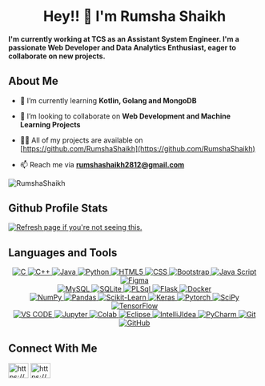 <!-- Introduction Section -->
<h1 align="center">Hey!! 👋 I'm Rumsha Shaikh</h1>
<h4 align="left">I'm currently working at TCS as an Assistant System Engineer. I'm a passionate Web Developer and Data Analytics Enthusiast, eager to collaborate on new projects.</h4>

<!-- About Me Section -->
<h2 align="left">About Me</h2>

<p>
<!-- - 🔭 I’m currently working on **** -->

- 🌱 I’m currently learning **Kotlin, Golang and MongoDB**

- 👯 I’m looking to collaborate on **Web Development and Machine Learning Projects**

- 👨‍💻 All of my projects are available on [https://github.com/RumshaShaikh](https://github.com/RumshaShaikh)

- 📫 Reach me via **rumshashaikh2812@gmail.com**

<!-- - 📄 Know about my experiences [Rumsha_Resume](Rumsha_Resume) -->
</p>

<!-- Links Section -->
<!--
<p align="left"><a href="https://muzaffar-khan.github.io/Portfolio/" target="blank"><img src="https://img.shields.io/badge/Rumsha%20Shaikh-Portfolio-green" alt="rumshashaikh"/></a> &nbsp; &nbsp; &nbsp;
<a href="https://github.com/RumshaShaikh" target="blank"><img src="https://img.shields.io/badge/Rumsha%20Shaikh-Github-green" alt="rumshashaikh" /> </a></p>

<p align="left"> 
  <a href="https://github.com/RumshaShaikh?tab=repositories&sort=stargazers#gh-light-mode-only">
    <img alt="total stars" title="Total stars on GitHub" src="https://custom-icon-badges.demolab.com/github/stars/RumshaShaikh?color=3ea97d&style=for-the-badge&labelColor=40b682&logo=star#gh-light-mode-only"/></a>
  
  <a href="https://github.com/RumshaShaikh?tab=repositories&sort=stargazers#gh-dark-mode-only">
    <img alt="total stars" title="Total stars on GitHub" src="https://custom-icon-badges.demolab.com/github/stars/RumshaShaikh?color=c691e9&style=for-the-badge&labelColor=655489&logo=star#gh-dark-mode-only"/></a>
  
  <a href="https://github.com/RumshaShaikh?tab=followers#gh-light-mode-only">
    <img alt="followers" title="Follow me on Github" src="https://custom-icon-badges.demolab.com/github/followers/RumshaShaikh?color=2c4954&labelColor=2c3e50&style=for-the-badge&logo=person-add&label=Follow&logoColor=white#gh-light-mode-only"/></a>
    
  <a href="https://github.com/RumshaShaikh?tab=followers#gh-dark-mode-only">
    <img alt="followers" title="Follow me on Github" src="https://custom-icon-badges.demolab.com/github/followers/RumshaShaikh?color=f9e692&labelColor=f9e692&style=for-the-badge&logo=person-add&label=Follow&logoColor=white#gh-dark-mode-only"/></a>
</p>
-->

<!-- Profile Views Section -->
<p align="left"> <img src="https://komarev.com/ghpvc/?username=RumshaShaikh&label=Profile%20views&color=0e75b6&style=flat" alt="RumshaShaikh"/> </p>

<!-- Github Profile Stats Section -->
<h2 align="left">Github Profile Stats</h2>

<!--
<p align="left"><a href="https://github.com/RumshaShaikh" target="_blank"><img align="center" src="https://github-readme-streak-stats-seven-chi.vercel.app?user=RumshaShaikh&theme=tokyonight&locale=en" alt="Refresh page if you're not seeing this."/></a></p>

<p align="left"><a href="https://github.com/RumshaShaikh" target="_blank"><img align="center" src="https://github-readme-stats.vercel.app/api?username=RumshaShaikh&include_all_commits=true&count_private=true&show_icons=true&theme=tokyonight&locale=en" alt="Refresh page if you're not seeing this." /></a></p>
-->

<p align="left"><a href="https://github.com/RumshaShaikh" target="_blank"><img align="center" src="https://github-readme-stats.vercel.app/api/top-langs?username=RumshaShaikh&show_icons=true&theme=tokyonight&locale=en&layout=donut" alt="Refresh page if you're not seeing this." /></a></p>

<!--
<p align="left"><a href="https://github.com/RumshaShaikh" target="_blank"><img align="center" src="https://github-readme-activity-graph.vercel.app/graph?username=RumshaShaikh&theme=tokyonight&locale=en" alt="Refresh page if you're not seeing this." /></a></p>

<p align="center"> <a href="https://github.com/ryo-ma/github-profile-trophy"><img src="https://github-profile-trophy.vercel.app/?username=RumshaShaikh&show_icons=true&theme=dark&locale=en" alt="Refresh page if you're not seeing this." /></a></p>
-->

<!-- LeetCode Stats Section --> 
<!-- ![Leetcode Stats](https://leetcard.jacoblin.cool/rumshashaikh) -->

<!-- Current Work Section -->
<!--
<h2>Latest Work</h2> 
<br />
<p><a href="https://github.com/RumshaShaikh/smolcase#gh-dark-mode-only" target="_blank"><img align="center" src="https://github-readme-stats-git-master-RumshaShaikh.vercel.app/api/pin/?username=RumshaShaikh&repo=smolcase&theme=nightowl&show_owner=true#gh-dark-mode-only"/></a></p>
<p><a href="https://github.com/RumshaShaikh/smolcase#gh-light-mode-only" target="_blank"><img align="center" src="https://github-readme-stats-git-master-RumshaShaikh.vercel.app/api/pin/?username=RumshaShaikh&repo=smolcase&theme=vue&show_owner=true#gh-light-mode-only"/></a></p>
-->

<!-- Languages and Tools Section -->
<h2 align="left">Languages and Tools</h2>
<p align="center">
  <a href="javascript:;">
    <!-- Programming Languages Section --> 
    <img alt="C" src="https://img.shields.io/badge/c-%2300599C.svg?style=for-the-badge&logo=c&logoColor=white"/>
    <img alt="C++" src="https://img.shields.io/badge/C%2B%2B-00599C?style=for-the-badge&logo=c%2B%2B&logoColor=white"/>
    <!--
    <img alt="C#" src="https://img.shields.io/badge/C%23-239120?style=for-the-badge&logo=csharp&logoColor=white"/>
    -->
    <img alt="Java" src="https://img.shields.io/badge/java-%23ED8B00.svg?style=for-the-badge&logo=java&logoColor=white"/>
    <img alt="Python" src="https://img.shields.io/badge/-Python-2e3440?logoColor=white&logo=Python&style=for-the-badge&color=red" />
    <img alt="HTML5" src="https://img.shields.io/badge/-HTML5-2e3440?logoColor=white&logo=html5&style=for-the-badge&color=green" />
    <img alt="CSS" src="https://img.shields.io/badge/-CSS3-2e3440?logoColor=white&logo=CSS3&style=for-the-badge&color=blue" />
    <img alt="Bootstrap" src="https://img.shields.io/badge/bootstrap-%23563D7C.svg?style=for-the-badge&logo=bootstrap&logoColor=white"/>
    <img alt="Java Script" src="https://img.shields.io/badge/-JavaScript-2e3440?logoColor=white&logo=JavaScript&style=for-the-badge&color=yellow" />
    <img alt="Figma" src="https://img.shields.io/badge/Figma-F24E1E?style=for-the-badge&logo=figma&logoColor=white"/>
    <br>
    <!-- Backend -->
    <img alt="MySQL" src="https://img.shields.io/badge/mysql-%2300f.svg?style=for-the-badge&logo=mysql&logoColor=white"/>
    <img alt="SQLite" src ="https://img.shields.io/badge/sqlite-%2307405e.svg?style=for-the-badge&logo=sqlite&logoColor=white"/>
    <img alt="PLSql" src="https://img.shields.io/badge/PLSQL-F80000?style=for-the-badge&logo=oracle&logoColor=black"/>
    <img alt="Flask" src="https://img.shields.io/badge/Flask-000000?style=for-the-badge&logo=flask&logoColor=white"/>
    <img alt="Docker" src="https://img.shields.io/badge/Docker-2CA5E0?style=for-the-badge&logo=docker&logoColor=white"/>
    <!-- <img alt="PHP" src="https://img.shields.io/badge/PHP-777BB4?style=for-the-badge&logo=php&logoColor=white"/>
    <img alt="R" src="https://img.shields.io/badge/R-276DC3?style=for-the-badge&logo=r&logoColor=white"/>
    -->
    <br>
    <!-- Machine Learning -->
    <img alt="NumPy" src="https://img.shields.io/badge/Numpy-777BB4?style=for-the-badge&logo=numpy&logoColor=white"/>
    <img alt="Pandas" src="https://img.shields.io/badge/Pandas-2C2D72?style=for-the-badge&logo=pandas&logoColor=white"/>
    <Img alt="Scikit-Learn" src="https://img.shields.io/badge/scikit_learn-F7931E?style=for-the-badge&logo=scikit-learn&logoColor=white"/>
    <img alt="Keras" src="https://img.shields.io/badge/Keras-FF0000?style=for-the-badge&logo=keras&logoColor=white"/>
    <img alt="Pytorch" src="https://img.shields.io/badge/PyTorch-EE4C2C?style=for-the-badge&logo=pytorch&logoColor=white"/>
    <img alt="SciPy" src="https://img.shields.io/badge/SciPy-654FF0?style=for-the-badge&logo=SciPy&logoColor=white"/>
    <img alt="TensorFlow" src="https://img.shields.io/badge/TensorFlow-FF6F00?style=for-the-badge&logo=tensorflow&logoColor=white"/>
    <!--
    <img alt="HuggingFace" src="https://img.shields.io/badge/-HuggingFace-FDEE21?style=for-the-badge&logo=HuggingFace&logoColor=black"/>
    <img alt="Kaggle" src="https://img.shields.io/badge/Kaggle-20BEFF?style=for-the-badge&logo=Kaggle&logoColor=white"/>
    <img alt="OpenCV" src="https://img.shields.io/badge/OpenCV-27338e?style=for-the-badge&logo=OpenCV&logoColor=white"/>
    -->
    <br>
    <!-- Environment -->
    <img alt="VS CODE" src="https://img.shields.io/badge/Visual_Studio_Code-0078D4?style=for-the-badge&logo=visual%20studio%20code&logoColor=white">
    <img alt="Jupyter" src="https://img.shields.io/badge/Jupyter-F37626.svg?&style=for-the-badge&logo=Jupyter&logoColor=white"/>
    <img alt="Colab" src="https://img.shields.io/badge/Colab-F9AB00?style=for-the-badge&logo=googlecolab&color=525252"/>
    <img alt="Eclipse" src="https://img.shields.io/badge/Eclipse-2C2255?style=for-the-badge&logo=eclipse&logoColor=white"/>
    <img alt="IntelliJIdea" src="https://img.shields.io/badge/IntelliJ_IDEA-000000.svg?style=for-the-badge&logo=intellij-idea&logoColor=white"/>
    <img alt="PyCharm" src="https://img.shields.io/badge/PyCharm-000000.svg?&style=for-the-badge&logo=PyCharm&logoColor=white"/>
    <img alt="Git" src="https://img.shields.io/badge/git-%23F05033.svg?style=for-the-badge&logo=git&logoColor=white"/>
    <img alt="GitHub" src="https://img.shields.io/badge/github-%23121011.svg?style=for-the-badge&logo=github&logoColor=white"/>
    
  <!-- Currently Learning
    <img alt="Go" src="https://img.shields.io/badge/Go-00ADD8?style=for-the-badge&logo=go&logoColor=white"/>
    <img alt="Django" src="https://img.shields.io/badge/Django-092E20?style=for-the-badge&logo=django&logoColor=green"/>
    <img alt="Rust" src="https://img.shields.io/badge/Rust-000000?style=for-the-badge&logo=rust&logoColor=white"/>
    <img alt="MongoDB" src="https://img.shields.io/badge/MongoDB-4EA94B?style=for-the-badge&logo=mongodb&logoColor=white"/>
    <img alt="Kotlin" src="https://img.shields.io/badge/Kotlin-B125EA?style=for-the-badge&logo=kotlin&logoColor=white"/>
    <img alt="Ruby" src="https://img.shields.io/badge/Ruby-CC342D?style=for-the-badge&logo=ruby&logoColor=white"/>
    <img alt="Swift" src="https://img.shields.io/badge/Swift-FA7343?style=for-the-badge&logo=swift&logoColor=white"/>
    <img alt="PostgreSQL" src="https://img.shields.io/badge/PostgreSQL-green?style=for-the-badge"/>
    <img alt="Flutter" src="https://img.shields.io/badge/Flutter-02569B?style=for-the-badge&logo=flutter&logoColor=white"/> -->
  </a>
</p>

<!-- Connect with Me Section -->
<h2 align="left">Connect With Me</h2>
<p align="left">
<a href="https://linkedin.com/in/rumshashaikh12/" target="blank"><img align="center" src="https://raw.githubusercontent.com/rahuldkjain/github-profile-readme-generator/master/src/images/icons/Social/linked-in-alt.svg" alt="https://www.linkedin.com/in/rumshashaikh12/" height="30" width="40" /></a>
<a href="https://www.hackerrank.com/profile/rumshashaikh2812" target="blank"><img align="center" src="https://raw.githubusercontent.com/rahuldkjain/github-profile-readme-generator/master/src/images/icons/Social/hackerrank.svg" alt="https://www.hackerrank.com/profile/rumshashaikh2812" height="30" width="40" /></a>
</p>
